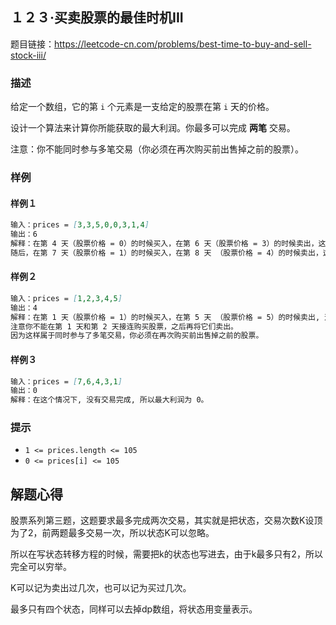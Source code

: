 ## １２３·买卖股票的最佳时机III

题目链接：https://leetcode-cn.com/problems/best-time-to-buy-and-sell-stock-iii/

### 描述

给定一个数组，它的第 `i` 个元素是一支给定的股票在第 `i` 天的价格。

设计一个算法来计算你所能获取的最大利润。你最多可以完成 **两笔** 交易。

注意：你不能同时参与多笔交易（你必须在再次购买前出售掉之前的股票）。

### 样例

#### 样例１

```markdown
输入：prices = [3,3,5,0,0,3,1,4]
输出：6
解释：在第 4 天（股票价格 = 0）的时候买入，在第 6 天（股票价格 = 3）的时候卖出，这笔交易所能获得利润 = 3-0 = 3 。
随后，在第 7 天（股票价格 = 1）的时候买入，在第 8 天 （股票价格 = 4）的时候卖出，这笔交易所能获得利润 = 4-1 = 3 。
```

#### 样例２

```markdown
输入：prices = [1,2,3,4,5]
输出：4
解释：在第 1 天（股票价格 = 1）的时候买入，在第 5 天 （股票价格 = 5）的时候卖出, 这笔交易所能获得利润 = 5-1 = 4 。
注意你不能在第 1 天和第 2 天接连购买股票，之后再将它们卖出。
因为这样属于同时参与了多笔交易，你必须在再次购买前出售掉之前的股票。
```

#### 样例３

```markdown
输入：prices = [7,6,4,3,1]
输出：0
解释：在这个情况下, 没有交易完成, 所以最大利润为 0。
```

### 提示

- `1 <= prices.length <= 105`
- `0 <= prices[i] <= 105`

## 解题心得

股票系列第三题，这题要求最多完成两次交易，其实就是把状态，交易次数K设顶为了2，前两题最多交易一次，所以状态K可以忽略。

所以在写状态转移方程的时候，需要把k的状态也写进去，由于k最多只有2，所以完全可以穷举。

K可以记为卖出过几次，也可以记为买过几次。

最多只有四个状态，同样可以去掉dp数组，将状态用变量表示。